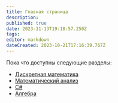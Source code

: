 ```yaml
---
title: Главная страница
description: 
published: true
date: 2023-11-13T19:18:57.250Z
tags: 
editor: markdown
dateCreated: 2023-10-21T17:16:39.767Z
---
```


Пока что доступны следующие разделы:

-   [Дискретная математика](/discrete-math)
-   [Математический анализ](/matan)
-   [C#](/c-sharp)
-   [Алгебра](/algebra)